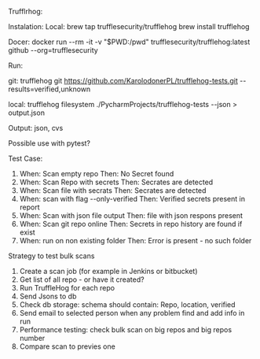 Trufflrhog:

Instalation:
Local:
brew tap trufflesecurity/trufflehog
brew install trufflehog

Docer:
docker run --rm -it -v "$PWD:/pwd" trufflesecurity/trufflehog:latest github --org=trufflesecurity


Run:

git:
trufflehog git https://github.com/KarolodonerPL/trufflehog-tests.git --results=verified,unknown

local:
trufflehog filesystem ./PycharmProjects/trufflehog-tests  --json > output.json

Output:
json, cvs

Possible use with pytest?

Test Case:
 
 1) When: Scan empty repo                     Then: No Secret found
 2) When: Scan Repo with secrets              Then: Secrates are detected
 3) When: Scan file with secrats              Then: Secrates are detected        
 4) When: scan with flag  --only-verified     Then: Verified secrets present in report
 5) When: Scan with  json file output         Then: file with json respons present
 6) When: Scan git repo online                Then: Secrets in repo history are found if exist
 7) When: run on non existing folder          Then: Error is present - no such folder
 

Strategy to test bulk scans
1) Create a scan job (for example in Jenkins or bitbucket)
2) Get list of all repo - or have it created?
3) Run TruffleHog  for each repo
4) Send Jsons to db
5) Check db storage: schema should contain: Repo, location, verified
6) Send email to selected person when any problem find and add info in run
7) Performance testing: check bulk scan on big repos and big repos number
8) Compare scan to previes one

